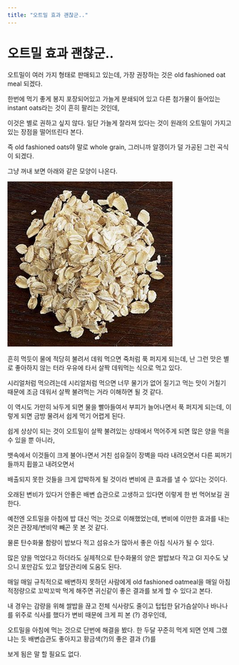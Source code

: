 ```yaml
---
title: "오트밀 효과 괜찮군.."
---
```

# 오트밀 효과 괜찮군..


오트밀이 여러 가지 형태로 판매되고 있는데, 가장 권장하는 것은 old fashioned oat meal 되겠다. 




한번에 먹기 좋게 봉지 포장되어있고 가늘게 분쇄되어 있고 다른 첨가물이 들어있는 instant oats라는 것이 흔히 팔리는 것인데, 




이것은 별로 권하고 싶지 않다. 일단 가늘게 잘라져 있다는 것이 원래의 오트밀이 가지고 있는 장점을 떨어뜨린다 본다.




즉 old fashioned oats야 말로 whole grain, 그러니까 알갱이가 덜 가공된 그런 곡식이 되겠다. 




그냥 꺼내 보면 아래와 같은 모양이 나온다.



![image](/assets/images/0b01f736d549594704c3e7e06e92221d.jpg)







흔히 먹듯이 물에 적당히 불려서 데워 먹으면 죽처럼 푹 퍼지게 되는데, 난 그런 맛은 별로 좋아하지 않는 터라 우유에 타서 살짝 데워먹는 식으로 먹고 있다. 




시리얼처럼 먹으려는데 시리얼처럼 먹으면 너무 물기가 없어 질기고 먹는 맛이 거칠기 때문에 조금 데워서 살짝 불려먹는 거라 이해하면 될 것 같다.




이 역시도 가만히 놔두게 되면 물을 빨아들여서 부피가 늘어나면서 푹 퍼지게 되는데, 이렇게 되면 금방 물려서 쉽게 먹기 어렵게 된다.




쉽게 상상이 되는 것이 오트밀이 살짝 불려있는 상태에서 먹어주게 되면 많은 양을 먹을 수 있을 뿐 아니라,




뱃속에서 이것들이 크게 불어나면서 거친 섬유질이 장벽을 따라 내려오면서 다른 찌꺼기들까지 휩쓸고 내려오면서




배출되지 못한 것들을 크게 압박하게 될 것이라 변비에 큰 효과를 낼 수 있다는 것이다.




오래된 변비가 있다거 안좋은 배변 습관으로 고생하고 있다면 이렇게 한 번 먹어보길 권한다. 




예전엔 오트밀을 아침에 밥 대신 먹는 것으로 이해했었는데, 변비에 이만한 효과를 내는 것은 관장제/변비약 빼곤 못 본 것 같다.




물론 탄수화물 함량이 밥보다 적고 섬유소가 많아서 좋은 아침 식사가 될 수 있다. 




많은 양을 먹었다고 하더라도 실제적으로 탄수화물의 양은 쌀밥보다 작고 GI 지수도 낮으니 포만감도 있고 혈당관리에 도움도 된다. 




매일 매일 규칙적으로 배변하지 못하던 사람에게 old fashioned oatmeal을 매일 아침 적정량으로 꼬박꼬박 먹게 해주면 귀신같이 좋은 결과를 보게 할 수 있다고 본다.




내 경우는 감량을 위해 쌀밥을 끊고 전체 식사량도 줄이고 텁텁한 닭가슴살이나 바나나를 위주로 식사를 했다가 변비 때문에 크게 피 본 (?) 경우인데,




오트밀을 아침에 먹는 것으로 단번에 해결을 봤다. 한 두달 꾸준히 먹게 되면 언제 그랬냐는 듯 배변습관도 좋아지고 황금색(?)의 좋은 결과 (?)를 




보게 됨은 말 할 필요도 없다.











